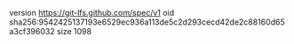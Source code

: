 version https://git-lfs.github.com/spec/v1
oid sha256:9542425137193e6529ec936a113de5c2d293cecd42de2c88160d65a3cf396032
size 1098

